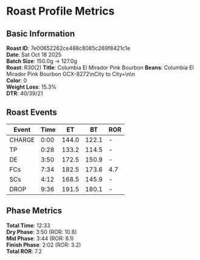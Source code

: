 # Roast Profile Metrics

## Basic Information
**Roast ID**: 7e00652262ce488c8085c269f8421c1e  
**Date**: Sat Oct 18 2025  
**Batch Size**: 150.0g → 127.0g  
**Roast**: R30(2)
**Title**: Columbia El Mirador Pink Bourbon
**Beans**: Columbia El Mirador Pink Bourbon GCX-8272\nCity to City+\n\n  
**Color**: 0  
**Weight Loss**: 15.3%  
**DTR**: 40/39/21  

## Roast Events

| Event | Time | ET | BT | ROR |
|-------|------|----|----|-----|
| CHARGE | 0:00 | 144.0 | 122.1 | - |
| TP | 0:28 | 133.2 | 114.5 | - |
| DE | 3:50 | 172.5 | 150.9 | - |
| FCs | 7:34 | 182.5 | 173.6 | 4.7 |
| SCs | 4:12 | 168.5 | 145.9 | - |
| DROP | 9:36 | 191.5 | 180.1 | - |

## Phase Metrics
**Total Time**: 12:33  
**Dry Phase**: 3:50 (ROR: 10.8)  
**Mid Phase**: 3:44 (ROR: 6.1)  
**Finish Phase**: 2:02 (ROR: 3.2)  
**Total ROR**: 7.2  
